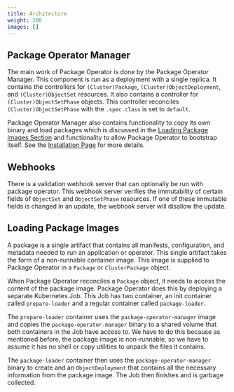 ```yaml
---
title: Architecture
weight: 200
images: []
---
```


## Package Operator Manager
The main work of Package Operator is done by the Package Operator Manager. This component is run as a deployment
with a single replica. It contains the controllers for `(Cluster)Package`, `(Cluster)ObjectDeployment`, and
`(Cluster)ObjectSet` resources. It also contains a controller for `(Cluster)ObjectSetPhase` objects. This controller
reconciles `(Cluster)ObjectSetPhase` with the `.spec.class` is set to `default`.

Package Operator Manager also contains functionality to copy its own binary and load packages which is discussed
in the [Loading Package Images Section](#loading-package-images) and functionality to allow Package Operator to
bootstrap itself. See the [Installation Page](/docs/getting_started/installation/#via_package_operator) for more
details.

## Webhooks
There is a validation webhook server that can optionally be run with package operator. This webhook
server verifies the immutability of certain fields of `ObjectSet` and `ObjectSetPhase` resources.
If one of these immutable fields is changed in an update, the webhook server will disallow the update.

## Loading Package Images
A package is a single artifact that contains all manifests, configuration, and metadata needed to run an
application or operator. This single artifact takes the form of a non-runnable container image. This
image is supplied to Package Operator in a `Package` or `ClusterPackage` object.

When Package Operator reconciles a `Package` object, it needs to access the content of the package image.
Package Operator does this by deploying a separate Kubernetes Job. This Job has two container, an init container
called `prepare-loader` and a regular container called `package-loader`.

The `prepare-loader` container uses the `package-operator-manager` image and copies the `package-operator-manager` binary to a shared
volume that both containers in the Job have access to. We have to do this because as mentioned before, the package
image is non-runnable, so we have to assume it has no shell or copy utilities to unpack the files it contains.

The `package-loader` container then uses the `package-operator-manager` binary to create and an `ObjectDeployment`
that contains all the necessary information from the package image. The Job then finishes and is garbage collected.

